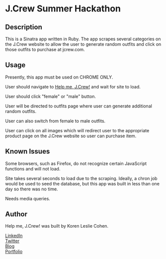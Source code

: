 # J.Crew Summer Hackathon

## Description

This is a Sinatra app written in Ruby. The app scrapes several categories on the J.Crew website to allow the user to generate random outfits and click on those outfits to purchase at jcrew.com.

## Usage

Presently, this app must be used on CHROME ONLY. 

User should navigate to <a href="http://help-me-jcrew.herokuapp.com" target="_blank">Help me, J.Crew!</a> and wait for site to load. 

User should click "female" or "male" button. 

User will be directed to outfits page where user can generate additional random outfits. 

User can also switch from female to male outfits.

User can click on all images which will redirect user to the appropriate product page on the J.Crew website so user can purchase item. 

## Known Issues

Some browsers, such as Firefox, do not recognize certain JavaScript functions and will not load.

Site takes several seconds to load due to the scraping. Ideally, a chron job would be used to seed the database, but this app was built in less than one day so there was no time.

Needs media queries.

## Author

Help me, J.Crew! was built by Koren Leslie Cohen.

<a href="http://linkedin.com/in/korenlesliecohen/" target="_blank">LinkedIn</a><br>
<a href="http://twitter.com/korenlc" target="_blank">Twitter</a><br>
<a href="http://korenlc.com" target="_blank">Blog</a><br>
<a href="http://klcohen.com" target="_blank">Portfolio</a>